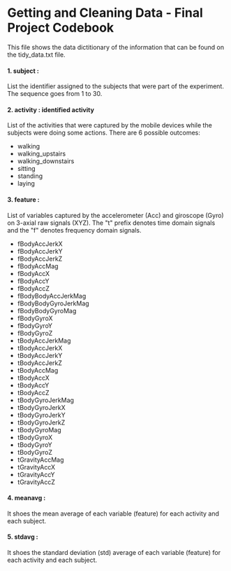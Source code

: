 # Getting and Cleaning Data - Final Project Codebook

This file shows the data dictitionary of the information that can be found on the tidy_data.txt file.

#### 1. subject : 
  List the identifier assigned to the subjects that were part of the experiment. The sequence goes from 1 to 30.
  
#### 2. activity : identified activity
  List of the activities that were captured by the mobile devices while the subjects were doing some actions. There are 6 possible outcomes:
  * walking
  * walking_upstairs
  * walking_downstairs
  * sitting
  * standing
  * laying

#### 3. feature :
  List of variables captured by the accelerometer (Acc) and giroscope (Gyro) on 3-axial raw signals (XYZ).
  The "t" prefix denotes time domain signals and the "f" denotes frequency domain signals.

  * fBodyAccJerkX
  * fBodyAccJerkY
  * fBodyAccJerkZ
  * fBodyAccMag
  * fBodyAccX
  * fBodyAccY
  * fBodyAccZ
  * fBodyBodyAccJerkMag
  * fBodyBodyGyroJerkMag
  * fBodyBodyGyroMag
  * fBodyGyroX
  * fBodyGyroY
  * fBodyGyroZ
  * tBodyAccJerkMag
  * tBodyAccJerkX
  * tBodyAccJerkY
  * tBodyAccJerkZ
  * tBodyAccMag
  * tBodyAccX
  * tBodyAccY
  * tBodyAccZ
  * tBodyGyroJerkMag
  * tBodyGyroJerkX
  * tBodyGyroJerkY
  * tBodyGyroJerkZ
  * tBodyGyroMag
  * tBodyGyroX
  * tBodyGyroY
  * tBodyGyroZ
  * tGravityAccMag
  * tGravityAccX
  * tGravityAccY
  * tGravityAccZ

#### 4. meanavg :
  It shoes the mean average of each variable (feature) for each activity and each subject.
  
#### 5. stdavg :
  It shoes the standard deviation (std) average of each variable (feature) for each activity and each subject.
